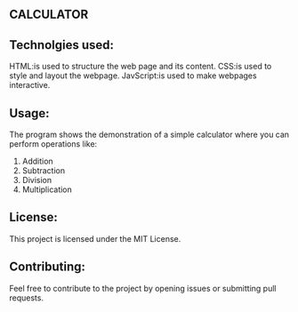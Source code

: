 ## CALCULATOR

## Technolgies used:
HTML:is used to structure the web page and its content.
CSS:is used to style and layout the webpage.
JavScript:is used to make webpages interactive.

## Usage:
The program shows the demonstration of a simple calculator where you can perform operations like:
1. Addition
2. Subtraction
3. Division
4. Multiplication

## License:
This project is licensed under the  MIT License.

## Contributing:
Feel free to contribute to the project by opening issues or submitting pull requests.

